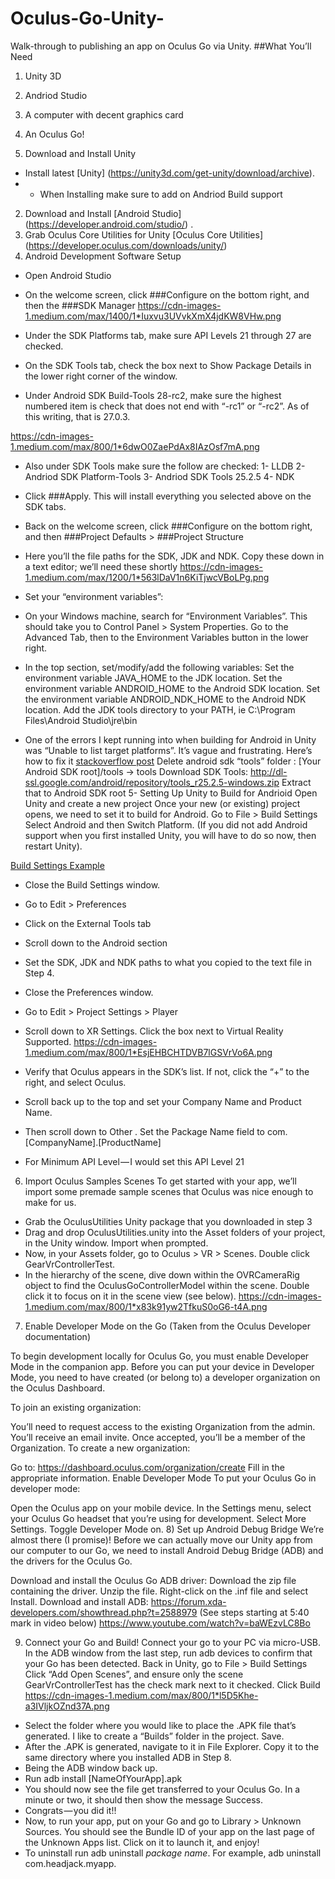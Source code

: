 # Oculus-Go-Unity-
Walk-through to publishing an app on Oculus Go via Unity. 
##What You’ll Need
1.	Unity 3D
2.	Andriod Studio
3.	A computer with decent graphics card
4.	An Oculus Go!

1.	Download and Install Unity 
-	Install latest [Unity] (https://unity3d.com/get-unity/download/archive).
-	- When Installing make sure to add on Andriod Build support
2.	Download and Install [Android Studio] (https://developer.android.com/studio/) .
3.	Grab Oculus Core Utilities for Unity [Oculus Core Utilities] (https://developer.oculus.com/downloads/unity/)
4.	Android Development Software Setup
-	Open Android Studio 
-	On the welcome screen, click ###Configure on the bottom right, and then the ###SDK Manager 
https://cdn-images-1.medium.com/max/1400/1*Iuxvu3UVvkXmX4jdKW8VHw.png
-	Under the SDK Platforms tab, make sure API Levels 21 through 27 are checked.

-	On the SDK Tools tab, check the box next to Show Package Details in the lower right corner of the window.

-	Under Android SDK Build-Tools 28-rc2, make sure the highest numbered item is check that does not end with “-rc1” or “-rc2”. As of this writing, that is 27.0.3.

https://cdn-images-1.medium.com/max/800/1*6dwO0ZaePdAx8IAzOsf7mA.png

-	Also under SDK Tools make sure the follow are checked:
1-	LLDB
2-	Andriod SDK Platform-Tools
3-	Andriod SDK Tools 25.2.5
4-	NDK

-	Click ###Apply. This will install everything you selected above on the SDK tabs.
-	Back on the welcome screen, click ###Configure on the bottom right, and then ###Project Defaults > ###Project Structure
-	Here you’ll the file paths for the SDK, JDK and NDK. Copy these down in a text editor; we’ll need these shortly
https://cdn-images-1.medium.com/max/1200/1*563lDaV1n6KiTjwcVBoLPg.png 

-	Set your “environment variables”:
-	On your Windows machine, search for “Environment Variables”. This should take you to Control Panel > System Properties. Go to the Advanced Tab, then to the Environment Variables button in the lower right.
-	In the top section, set/modify/add the following variables:
Set the environment variable JAVA_HOME to the JDK location.
Set the environment variable ANDROID_HOME to the Android SDK location.
Set the environment variable ANDROID_NDK_HOME to the Android NDK location.
Add the JDK tools directory to your PATH, ie C:\Program Files\Android Studio\jre\bin

-	One of the errors I kept running into when building for Android in Unity was “Unable to list target platforms”. It’s vague and frustrating. Here’s how to fix it [stackoverflow post]( https://stackoverflow.com/questions/42538433/not-finding-android-sdk-unity#)
Delete android sdk “tools” folder : [Your Android SDK root]/tools -> tools
Download SDK Tools: http://dl-ssl.google.com/android/repository/tools_r25.2.5-windows.zip
Extract that to Android SDK root
5-	Setting Up Unity to Build for Andrioid 
Open Unity and create a new project
Once your new (or existing) project opens, we need to set it to build for Android.
Go to File > Build Settings
Select Android and then Switch Platform. (If you did not add Android support when you first installed Unity, you will have to do so now, then restart Unity). 

[Build Settings Example](https://cdn-images-1.medium.com/max/1000/1*lPGanaP_pgO_Kwc3PQb9YQ.png )

-	Close the Build Settings window.
-	Go to Edit > Preferences
-	Click on the External Tools tab
-	Scroll down to the Android section
-	Set the SDK, JDK and NDK paths to what you copied to the text file in Step 4.
-	Close the Preferences window.
-	Go to Edit > Project Settings > Player
-	Scroll down to XR Settings. Click the box next to Virtual Reality Supported.
https://cdn-images-1.medium.com/max/800/1*EsjEHBCHTDVB7lGSVrVo6A.png

-	Verify that Oculus appears in the SDK’s list. If not, click the “+” to the right, and select Oculus.
-	Scroll back up to the top and set your Company Name and Product Name.
-	Then scroll down to Other . Set the Package Name field to com.[CompanyName].[ProductName]
-	For Minimum API Level — I would set this API Level 21
6) Import Oculus Samples Scenes
To get started with your app, we’ll import some premade sample scenes that Oculus was nice enough to make for us.

-	Grab the OculusUtilities Unity package that you downloaded in step 3
-	Drag and drop OculusUtilities.unity into the Asset folders of your project, in the Unity window. Import when prompted.
-	Now, in your Assets folder, go to Oculus > VR > Scenes. Double click GearVrControllerTest.
-	In the hierarchy of the scene, dive down within the OVRCameraRig object to find the OculusGoControllerModel within the scene. Double click it to focus on it in the scene view (see below).
https://cdn-images-1.medium.com/max/800/1*x83k91yw2TfkuS0oG6-t4A.png

7) Enable Developer Mode on the Go
(Taken from the Oculus Developer documentation)

To begin development locally for Oculus Go, you must enable Developer Mode in the companion app. Before you can put your device in Developer Mode, you need to have created (or belong to) a developer organization on the Oculus Dashboard.

To join an existing organization:

You’ll need to request access to the existing Organization from the admin.
You’ll receive an email invite. Once accepted, you’ll be a member of the Organization.
To create a new organization:

Go to: https://dashboard.oculus.com/organization/create
Fill in the appropriate information.
Enable Developer Mode
To put your Oculus Go in developer mode:

Open the Oculus app on your mobile device.
In the Settings menu, select your Oculus Go headset that you’re using for development.
Select More Settings.
Toggle Developer Mode on.
8) Set up Android Debug Bridge
We’re almost there (I promise)! Before we can actually move our Unity app from our computer to our Go, we need to install Android Debug Bridge (ADB) and the drivers for the Oculus Go.

Download and install the Oculus Go ADB driver:
Download the zip file containing the driver.
Unzip the file.
Right-click on the .inf file and select Install.
Download and install ADB: https://forum.xda-developers.com/showthread.php?t=2588979 (See steps starting at 5:40 mark in video below)
https://www.youtube.com/watch?v=baWEzvLC8Bo

9) Connect your Go and Build!
Connect your go to your PC via micro-USB.
In the ADB window from the last step, run adb devices to confirm that your Go has been detected.
Back in Unity, go to File > Build Settings
Click “Add Open Scenes”, and ensure only the scene GearVrControllerTest has the check mark next to it checked.
Click Build
https://cdn-images-1.medium.com/max/800/1*l5D5Khe-a3IVljkOZnd37A.png

-	Select the folder where you would like to place the .APK file that’s generated. I like to create a “Builds” folder in the project. Save.
-	After the .APK is generated, navigate to it in File Explorer. Copy it to the same directory where you installed ADB in Step 8.
-	Being the ADB window back up.
-	Run adb install [NameOfYourApp].apk
-	You should now see the file get transferred to your Oculus Go. In a minute or two, it should then show the message Success.
-	Congrats — you did it!!
-	Now, to run your app, put on your Go and go to Library > Unknown Sources. You should see the Bundle ID of your app on the last page of the Unknown Apps list. Click on it to launch it, and enjoy!
-	To uninstall run adb uninstall *package name*. For example, adb uninstall com.headjack.myapp.
